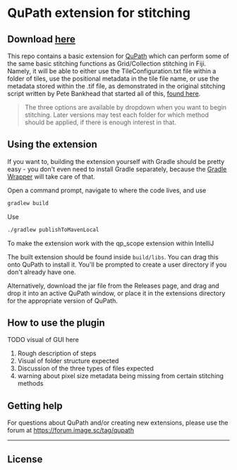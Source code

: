 # QuPath extension for stitching

## Download [here](https://drive.google.com/file/d/1GspON9cjvjaHbjR2W6rgC6TBBNRuB_pY/view?usp=sharing)

This repo contains a basic extension for [QuPath](https://qupath.github.io) which can perform some of the same basic
stitching functions as
Grid/Collection stitching in Fiji. Namely, it will be able to either use the TileConfiguration.txt file within a folder
of tiles, use the positional metadata in the tile file name, or use the metadata stored within the .tif file, as
demonstrated in the original stitching script written by Pete Bankhead that started all of
this, [found here](https://gist.github.com/petebankhead/b5a86caa333de1fdcff6bdee72a20abe).

> The three options are available by dropdown when you want to begin stitching. Later versions may test each folder for
> which method should be applied, if there is enough interest in that.
>

## Using the extension

If you want to, building the extension yourself with Gradle should be pretty easy - you don't even need to install
Gradle separately, because the
[Gradle Wrapper](https://docs.gradle.org/current/userguide/gradle_wrapper.html) will take care of that.

Open a command prompt, navigate to where the code lives, and use

```bash
gradlew build
```

Use

```bash
./gradlew publishToMavenLocal
```

To make the extension work with the qp_scope extension within IntelliJ

The built extension should be found inside `build/libs`.
You can drag this onto QuPath to install it.
You'll be prompted to create a user directory if you don't already have one.

Alternatively, download the jar file from the Releases page, and drag and drop it into an active QuPath window, or place
it in the extensions directory for the appropriate version of QuPath.

## How to use the plugin

TODO visual of GUI here

1. Rough description of steps
2. Visual of folder structure expected
3. Discussion of the three types of files expected
4. warning about pixel size metadata being missing from certain stitching methods

## Getting help

For questions about QuPath and/or creating new extensions, please use the forum at https://forum.image.sc/tag/qupath

------

## License
